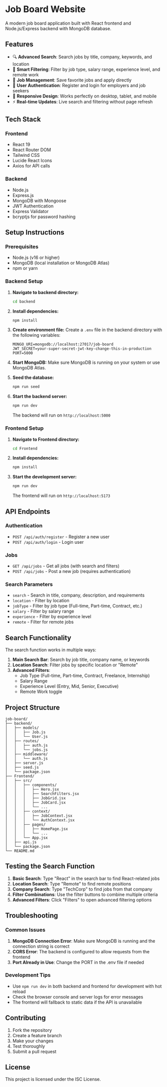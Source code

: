 # Job Board Website

A modern job board application built with React frontend and Node.js/Express backend with MongoDB database.

## Features

- 🔍 **Advanced Search**: Search jobs by title, company, keywords, and location
- 🎯 **Smart Filtering**: Filter by job type, salary range, experience level, and remote work
- 💼 **Job Management**: Save favorite jobs and apply directly
- 👥 **User Authentication**: Register and login for employers and job seekers
- 📱 **Responsive Design**: Works perfectly on desktop, tablet, and mobile
- ⚡ **Real-time Updates**: Live search and filtering without page refresh

## Tech Stack

### Frontend
- React 19
- React Router DOM
- Tailwind CSS
- Lucide React Icons
- Axios for API calls

### Backend
- Node.js
- Express.js
- MongoDB with Mongoose
- JWT Authentication
- Express Validator
- bcryptjs for password hashing

## Setup Instructions

### Prerequisites
- Node.js (v16 or higher)
- MongoDB (local installation or MongoDB Atlas)
- npm or yarn

### Backend Setup

1. **Navigate to backend directory:**
   ```bash
   cd backend
   ```

2. **Install dependencies:**
   ```bash
   npm install
   ```

3. **Create environment file:**
   Create a `.env` file in the backend directory with the following variables:
   ```env
   MONGO_URI=mongodb://localhost:27017/job-board
   JWT_SECRET=your-super-secret-jwt-key-change-this-in-production
   PORT=5000
   ```

4. **Start MongoDB:**
   Make sure MongoDB is running on your system or use MongoDB Atlas.

5. **Seed the database:**
   ```bash
   npm run seed
   ```

6. **Start the backend server:**
   ```bash
   npm run dev
   ```
   The backend will run on `http://localhost:5000`

### Frontend Setup

1. **Navigate to Frontend directory:**
   ```bash
   cd Frontend
   ```

2. **Install dependencies:**
   ```bash
   npm install
   ```

3. **Start the development server:**
   ```bash
   npm run dev
   ```
   The frontend will run on `http://localhost:5173`

## API Endpoints

### Authentication
- `POST /api/auth/register` - Register a new user
- `POST /api/auth/login` - Login user

### Jobs
- `GET /api/jobs` - Get all jobs (with search and filters)
- `POST /api/jobs` - Post a new job (requires authentication)

### Search Parameters
- `search` - Search in title, company, description, and requirements
- `location` - Filter by location
- `jobType` - Filter by job type (Full-time, Part-time, Contract, etc.)
- `salary` - Filter by salary range
- `experience` - Filter by experience level
- `remote` - Filter for remote jobs

## Search Functionality

The search function works in multiple ways:

1. **Main Search Bar**: Search by job title, company name, or keywords
2. **Location Search**: Filter jobs by specific location or "Remote"
3. **Advanced Filters**: 
   - Job Type (Full-time, Part-time, Contract, Freelance, Internship)
   - Salary Range
   - Experience Level (Entry, Mid, Senior, Executive)
   - Remote Work toggle

## Project Structure

```
job-board/
├── backend/
│   ├── models/
│   │   ├── Job.js
│   │   └── User.js
│   ├── routes/
│   │   ├── auth.js
│   │   └── jobs.js
│   ├── middleware/
│   │   └── auth.js
│   ├── server.js
│   ├── seed.js
│   └── package.json
├── Frontend/
│   ├── src/
│   │   ├── components/
│   │   │   ├── Hero.jsx
│   │   │   ├── SearchFilters.jsx
│   │   │   ├── JobGrid.jsx
│   │   │   ├── JobCard.jsx
│   │   │   └── ...
│   │   ├── context/
│   │   │   ├── JobContext.jsx
│   │   │   └── AuthContext.jsx
│   │   ├── pages/
│   │   │   ├── HomePage.jsx
│   │   │   └── ...
│   │   └── App.jsx
│   ├── api.js
│   └── package.json
└── README.md
```

## Testing the Search Function

1. **Basic Search**: Type "React" in the search bar to find React-related jobs
2. **Location Search**: Type "Remote" to find remote positions
3. **Company Search**: Type "TechCorp" to find jobs from that company
4. **Filter Combinations**: Use the filter buttons to combine multiple criteria
5. **Advanced Filters**: Click "Filters" to open advanced filtering options

## Troubleshooting

### Common Issues

1. **MongoDB Connection Error**: Make sure MongoDB is running and the connection string is correct
2. **CORS Error**: The backend is configured to allow requests from the frontend
3. **Port Already in Use**: Change the PORT in the .env file if needed

### Development Tips

- Use `npm run dev` in both backend and frontend for development with hot reload
- Check the browser console and server logs for error messages
- The frontend will fallback to static data if the API is unavailable

## Contributing

1. Fork the repository
2. Create a feature branch
3. Make your changes
4. Test thoroughly
5. Submit a pull request

## License

This project is licensed under the ISC License.
